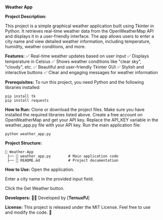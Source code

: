 **Weather App**

**Project Description:**

This project is a simple graphical weather application built using Tkinter in Python. It retrieves real-time weather data from the OpenWeatherMap API and displays it in a user-friendly interface. The app allows users to enter a city name and view detailed weather information, including temperature, humidity, weather conditions, and more.

**Features:**
✅ Real-time weather updates based on user input
✅ Displays temperature in Celsius
✅ Shows weather conditions like "clear sky", "cloudy", etc.
✅ Beautiful and user-friendly Tkinter GUI
✅ Stylish and interactive buttons
✅ Clear and engaging messages for weather information

**Prerequisites:**
To run this project, you need Python and the following libraries installed:
```
pip install tk
pip install requests
```
**How to Run:**
Clone or download the project files.
Make sure you have installed the required libraries listed above.
Create a free account on OpenWeatherMap and get your API key.
Replace the API_KEY variable in the weather_app.py file with your API key.
Run the main application file:
```
python weather_app.py
```
**Project Structure:**
```
📂 Weather-App
 ├── 📄 weather_app.py        # Main application code
 ├── 📄 README.md             # Project documentation
```
**How to Use:**
Open the application.

Enter a city name in the provided input field.

Click the Get Weather button.

**Developers:**
👨‍💻 Developed by [**TernuxPJ**]

**License:**
This project is released under the MIT License. Feel free to use and modify the code. 🚀
